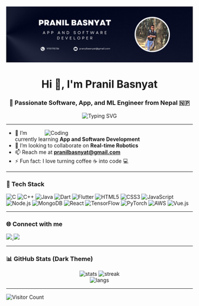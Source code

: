 ![logo](https://github.com/Pranyl1basnyat/Pranyl1basnyat/blob/main/Black%20and%20%20White%20Gradient%20Personal%20LinkedIn%20Banner.png?raw=true)
<h1 align="center">Hi 👋, I'm Pranil Basnyat</h1>
<h3 align="center">🚀 Passionate Software, App, and ML Engineer from Nepal 🇳🇵</h3>

<div align="center">
  <img src="https://readme-typing-svg.herokuapp.com?font=Fira+Code&weight=500&size=24&pause=1000&color=36BCF7&center=true&vCenter=true&width=440&lines=Full-Stack+Developer;ML+%7C+AI+Enthusiast;Flutter+App+Developer;Open+Source+Contributor" alt="Typing SVG" />
</div>

---

<img align="right" alt="Coding" width="400" src="https://media.giphy.com/media/qgQUggAC3Pfv687qPC/giphy.gif" />

- 🔭 I’m currently learning **App and Software Development**
- 🤖 I’m looking to collaborate on **Real-time Robotics**
- 📫 Reach me at **pranilbasnyat@gmail.com**
- ⚡ Fun fact: I love turning coffee ☕ into code 💻

---

### 🧠 Tech Stack

![C](https://img.shields.io/badge/-C-05122A?style=flat&logo=C&logoColor=A8B9CC)
![C++](https://img.shields.io/badge/-C++-05122A?style=flat&logo=C%2B%2B&logoColor=00599C)
![Java](https://img.shields.io/badge/-Java-05122A?style=flat&logo=Java&logoColor=007396)
![Dart](https://img.shields.io/badge/-Dart-05122A?style=flat&logo=dart&logoColor=0175C2)
![Flutter](https://img.shields.io/badge/-Flutter-05122A?style=flat&logo=flutter&logoColor=02569B)
![HTML5](https://img.shields.io/badge/-HTML5-05122A?style=flat&logo=html5&logoColor=E34F26)
![CSS3](https://img.shields.io/badge/-CSS3-05122A?style=flat&logo=css3&logoColor=1572B6)
![JavaScript](https://img.shields.io/badge/-JavaScript-05122A?style=flat&logo=javascript&logoColor=F7DF1E)
![Node.js](https://img.shields.io/badge/-Node.js-05122A?style=flat&logo=node.js&logoColor=339933)
![MongoDB](https://img.shields.io/badge/-MongoDB-05122A?style=flat&logo=mongodb&logoColor=47A248)
![React](https://img.shields.io/badge/-React-05122A?style=flat&logo=react&logoColor=61DAFB)
![TensorFlow](https://img.shields.io/badge/-TensorFlow-05122A?style=flat&logo=tensorflow&logoColor=FF6F00)
![PyTorch](https://img.shields.io/badge/-PyTorch-05122A?style=flat&logo=pytorch&logoColor=EE4C2C)
![AWS](https://img.shields.io/badge/-AWS-05122A?style=flat&logo=amazonaws&logoColor=FF9900)
![Vue.js](https://img.shields.io/badge/-Vue.js-05122A?style=flat&logo=vue.js&logoColor=4FC08D)

---

### 🌐 Connect with me

<p align="left">
  <a href="https://twitter.com/pranilbasnet" target="_blank">
    <img src="https://img.shields.io/badge/Twitter-%231DA1F2.svg?&style=for-the-badge&logo=twitter&logoColor=white" />
  </a>
  <a href="https://linkedin.com/in/pranilbasnetkshetri" target="_blank">
    <img src="https://img.shields.io/badge/LinkedIn-%230077B5.svg?&style=for-the-badge&logo=linkedin&logoColor=white" />
  </a>
</p>

---

### 📊 GitHub Stats (Dark Theme)

<div align="center">
  <img src="https://github-readme-stats.vercel.app/api?username=Pranyl1basnyat&show_icons=true&theme=tokyonight" alt="stats" width="48%"/>
  <img src="https://github-readme-streak-stats.herokuapp.com/?user=Pranyl1basnyat&theme=tokyonight" alt="streak" width="48%"/>
</div>

<div align="center">
  <img src="https://github-readme-stats.vercel.app/api/top-langs/?username=Pranyl1basnyat&layout=compact&theme=tokyonight" alt="langs" />
</div>

---

![Visitor Count](https://komarev.com/ghpvc/?username=pranilbasnyat&label=Profile%20views&color=0e75b6&style=flat)
